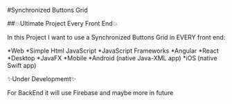 #Synchronized Buttons Grid

##:boom:Ultimate Project Every Front End:boom:

In this Project I want to use a  Synchronized Buttons Grid in EVERY front end:

*Web
  *Simple Html JavaScript
  *JavaScript Frameworks
    *Angular
	*React
*Desktop
	*JavaFX
*Mobile
	*Android (native Java-XML app)
	*iOS (native Swift app)
	

:sparkles:Under Developmemt:sparkles:

For BackEnd it will use Firebase and maybe more in future